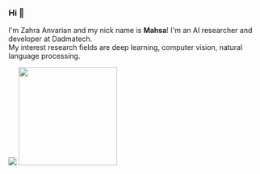 ### Hi 👋

I'm Zahra Anvarian and my nick name is <b>Mahsa</b>!
I'm an AI researcher and developer at Dadmatech. <br>
My interest research fields are deep learning, computer vision, natural language processing.

<img src="https://github-readme-stats.vercel.app/api?username=mahsawz&theme=prussian&show_icons=true&include_all_commits=true&hide_border=true"> <img style="height: 195px" src="https://github-readme-stats.vercel.app/api/top-langs/?username=mahsawz&layout=compact&theme=prussian&hide_border=true">
